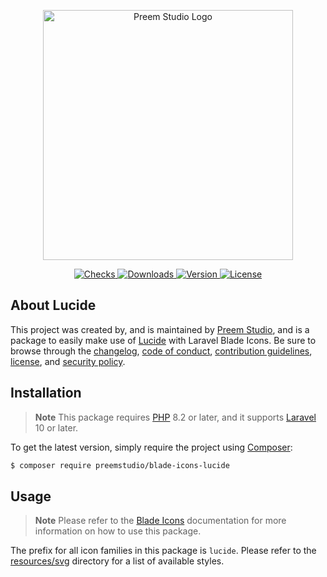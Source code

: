 <p align="center">
    <a href="https://preem.studio" target="_blank">
        <img src="https://raw.githubusercontent.com/PreemStudio/assets/main/logo-text.svg" width="400" alt="Preem Studio Logo" />
    </a>
</p>

<p align="center">
    <a href="https://github.com/PreemStudio/blade-icons-lucide/actions">
        <img src="https://badge.sh/github/check-runs/PreemStudio/blade-icons-lucide" alt="Checks" />
    </a>
    <a href="https://packagist.org/packages/preemstudio/blade-icons-lucide">
        <img src="https://badge.sh/packagist/downloads/PreemStudio/blade-icons-lucide" alt="Downloads" />
    </a>
    <a href="https://packagist.org/packages/preemstudio/blade-icons-lucide">
        <img src="https://badge.sh/packagist/version/PreemStudio/blade-icons-lucide" alt="Version" />
    </a>
    <a href="https://packagist.org/packages/preemstudio/blade-icons-lucide">
        <img src="https://badge.sh/packagist/license/PreemStudio/blade-icons-lucide" alt="License" />
    </a>
</p>

## About Lucide

This project was created by, and is maintained by [Preem Studio](https://github.com/PreemStudio), and is a package to easily make use of [Lucide](https://lucide.dev/) with Laravel Blade Icons. Be sure to browse through the [changelog](CHANGELOG.md), [code of conduct](.github/CODE_OF_CONDUCT.md), [contribution guidelines](.github/CONTRIBUTING.md), [license](LICENSE), and [security policy](.github/SECURITY.md).

## Installation

> **Note**
> This package requires [PHP](https://www.php.net/) 8.2 or later, and it supports [Laravel](https://laravel.com/) 10 or later.

To get the latest version, simply require the project using [Composer](https://getcomposer.org/):

```bash
$ composer require preemstudio/blade-icons-lucide
```

## Usage

> **Note**
> Please refer to the [Blade Icons](https://github.com/PreemStudio/blade-icons) documentation for more information on how to use this package.

The prefix for all icon families in this package is `lucide`. Please refer to the [resources/svg](/resources/svg) directory for a list of available styles.
